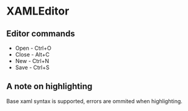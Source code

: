 # XAMLEditor
## Editor commands
* Open - Ctrl+O
* Close - Alt+C
* New - Ctrl+N
* Save - Ctrl+S
## A note on highlighting
Base xaml syntax is supported, errors are ommited when highlighting.
